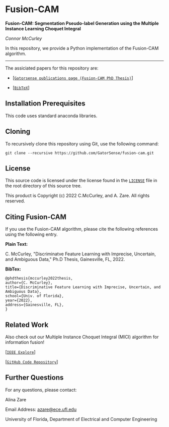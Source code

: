 # Fusion-CAM
**Fusion-CAM: Segmentation Pseudo-label Generation using the Multiple Instance Learning Choquet Integral**

_Connor McCurley_

In this repository, we provide a Python implementation of the Fusion-CAM algorithm.  

___
The assiciated papers for this repository are:

- [[`Gatorsense publications page (Fusion-CAM PhD Thesis)`]((https://faculty.eng.ufl.edu/machine-learning/2023/02/discriminative-feature-learning-with-imprecise-uncertain-and-ambiguous-data/))]

- [[`BibTeX`](#CitingFusionCAM)]


## Installation Prerequisites

This code uses standard anaconda libraries.

## Cloning

To recursively clone this repository using Git, use the following command:

```
git clone --recursive https://github.com/GatorSense/fusion-cam.git
```

<!---
## Demo

Run `demo_main.py` in Python.

## Main Functions

The MICI Classifier Fusion and Regression Algorithm runs using the following functions.

1. MICI Classifier Fusion (generalized-mean model) Algorithm

```train_chi_softmax(TrainBags, TrainBagLabels, Parameters)```


## Inputs

#The *TrainBags* input is a (NumTrainBags,) numpy object array. Inside each element, (NumPntsInBag, nSources) numpy array -- Training bags data.

#The *TrainLabels* input is a (NumTrainBags,) numpy uint8 array that takes values of "1" and "0" for two-class classfication problems -- Training labels for each bag.


## Parameters
The parameters can be set in the following function:

```Parameters = set_mici_parameters.set_parameters()```
```
The parameters are in a Python argument parser with the following fields:
1. nPop: size of population
2. sigma: sigma of Gaussians in fitness function
3. maxIterations: maximum number of iterations
4. eta: percentage of time to make small-scale mutation
5. sampleVar: variance around sample mean
6. mean: mean of CI in fitness function. This value is always set to 1 (or very close to 1) if the positive label is "1".
7. analysis: if ="1", save all intermediate results
8. p: the power coefficient for the generalized-mean function. Empirically, setting p(1) to a large postive number and p(2) to a large negative number works well.
9. use_parallel: flag for using parallel processing in evolutionary optimization sampling.
```

*Parameters can be modified by users in Parameters = set_parameters() function.*

## Inventory

```
https://github.com/GatorSense/fusion-cam

└── root dir
    ├── mici_demo_main.py   //Run this. Main demo file.
    ├── demo_data_cl.mat  //Demo classification data
    ├── mici_choquet_integral.py  //Class file for the MICI with regular fuzzy measure
    ├── mici_choquet_integral_binary.py  //Class file for the MICI with binary fuzzy measure
    ├── set_mici_parameters.py  //Parameter file
```
-->

## License

This source code is licensed under the license found in the [`LICENSE`](LICENSE) file in the root directory of this source tree.

This product is Copyright (c) 2022 C.McCurley, and A. Zare. All rights reserved.

## <a name="CitingFusionCAM"></a>Citing Fusion-CAM

If you use the Fusion-CAM algorithm, please cite the following references using the following entry.

__Plain Text:__

C. McCurley, "Discriminatve Feature Learning with Imprecise, Uncertain, and Ambiguous Data," Ph.D Thesis, Gainesville, FL, 2022.


__BibTex:__
```
@phdthesis{mccurley2022thesis,
author={C. McCurley},
title={Discriminative Feature Learning with Imprecise, Uncertain, and Ambiguous Data},
school={Univ. of Florida},
year={2022},
address={Gainesville, FL},
}
```

## Related Work

Also check out our Multiple Instance Choquet Integral (MICI) algorithm for information fusion!

[[`IEEE Explore`](https://ieeexplore.ieee.org/document/7743905)] 

[[`GitHub Code Repository`](https://github.com/GatorSense/MICI)]

## Further Questions

For any questions, please contact:

Alina Zare

Email Address: azare@ece.ufl.edu

University of Florida, Department of Electrical and Computer Engineering

